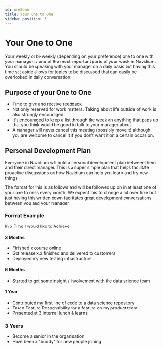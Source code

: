 ```yaml
---
id: one2one
title: Your One to One
sidebar_position: 3
---
```


# Your One to One

Your weekly or bi-weekly (depending on your preference) one to one with your manager is one of the most important parts of your week in Navidium. You should be speaking with your manager on a daily basis but having this time set aside allows for topics to be discussed that can easily be overlooked in daily conversation.

## Purpose of your One to One
 - Time to give and receive feedback
 - Not only reserved for work matters. Talking about life outside of work is also strongly encouraged.
 - It's encouraged to keep a list through the week on anything that pops up that you think would be good to talk to your manager about.
 - A manager will never cancel this meeting (possibly move it) although you are welcome to cancel it if you don't want it on a certain occasion.

 ## Personal Development Plan
 Everyone in Navidium will hold a personal development plan between them and their direct manager. This is a super simple plan that helps facilitate proactive discussions on how Navidium can help you learn and try new things.
 
 The format for this is as follows and will be followed up on in at least one of your one to ones every month. We expect this to change a lot over time but just having this written down facilitates great development conversations between you and your manager

 ### Format Example

 In x Time I would like to Achieve

 #### 3 Months
  - Finished x course online
  - Got release x.x finished and delivered to customers
  - Deployed my new testing infrastructure

#### 6 Months
  - Started to get some insight / involvement with the data science team

#### 1 Year
  - Contributed my first line of code to a data science repository
  - Taken Feature Responsibility for a feature on my product team
  - Presented at 3 internal lunch & learns

### 3 Years
  - Become a senior in the organisation
  - Have been a "buddy" for new people joining